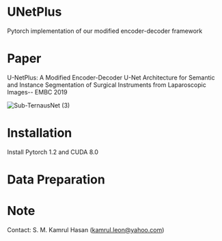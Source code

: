 # UNetPlus 
Pytorch implementation of our modified encoder-decoder framework

# Paper 
U-NetPlus: A Modified Encoder-Decoder U-Net Architecture for Semantic and Instance Segmentation of Surgical Instruments from Laparoscopic Images-- EMBC 2019

![Sub-TernausNet (3)](https://user-images.githubusercontent.com/42282006/63461920-b15de480-c427-11e9-804a-30c849d19f8c.png)

# Installation
Install Pytorch 1.2 and CUDA 8.0


# Data Preparation

# Note
Contact: S. M. Kamrul Hasan (kamrul.leon@yahoo.com)

